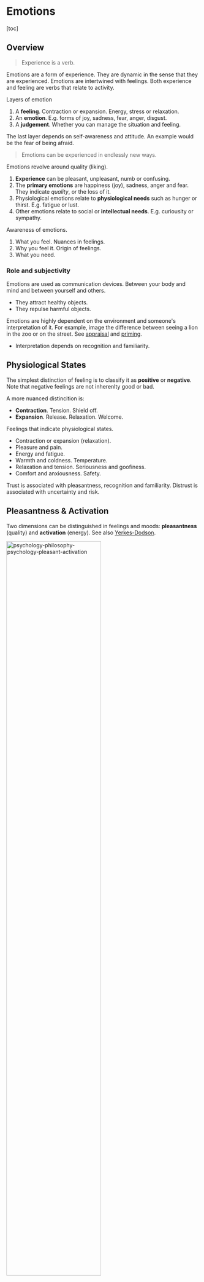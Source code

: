 # Emotions

[toc]

## Overview

>  Experience is a verb.

Emotions are a form of experience. They are dynamic in the sense that they are experienced. Emotions are intertwined with  feelings. Both experience and feeling are verbs that relate to activity.

Layers of emotion

1. A **feeling**. Contraction or expansion. Energy, stress or relaxation.
2. An **emotion**. E.g. forms of joy, sadness, fear, anger, disgust.
3. A **judgement**. Whether you can manage the situation and feeling.

The last layer depends on self-awareness and attitude. An example would be the fear of being afraid.



> Emotions can be experienced in endlessly new ways.

Emotions revolve around quality (liking).

1. **Experience** can be pleasant, unpleasant, numb or confusing.
2. The **primary emotions** are happiness (joy), sadness, anger and fear. They indicate *quality*, or the loss of it.
3. Physiological emotions relate to **physiological needs** such as hunger or thirst. E.g. fatigue or lust.
4. Other emotions relate to social or **intellectual needs**. E.g. curiousity or sympathy.



Awareness of emotions.

1. What you feel. Nuances in feelings.
2. Why you feel it. Origin of feelings.
3. What you need.



### Role and subjectivity

Emotions are used as communication devices. Between your body and mind and between yourself and others. 

- They attract healthy objects.
- They repulse harmful objects.



Emotions are highly dependent on the environment and someone's interpretation of it. For example, image the difference between seeing a lion in the zoo or on the street. See [appraisal](https://en.wikipedia.org/wiki/Appraisal_theory) and [priming](https://en.wikipedia.org/wiki/Priming_(psychology)).

- Interpretation depends on recognition and familiarity.



## Physiological States

The simplest distinction of feeling is to classify it as **positive** or **negative**. Note that negative feelings are not inherenlty good or bad.

A more nuanced distincition is:

- **Contraction**. Tension. Shield off.
- **Expansion**. Release. Relaxation. Welcome.



Feelings that indicate physiological states.

- Contraction or expansion (relaxation).
- Pleasure and pain.
- Energy and fatigue.
- Warmth and coldness. Temperature.
- Relaxation and tension. Seriousness and goofiness.
- Comfort and anxiousness. Safety.



Trust is associated with pleasantness, recognition and familiarity. Distrust is associated with uncertainty and risk.



## Pleasantness & Activation

Two dimensions can be distinguished in feelings and moods: **pleasantness** (quality) and **activation** (energy). See also [Yerkes-Dodson](https://en.wikipedia.org/wiki/Yerkes%E2%80%93Dodson_law).



<img src="../img/psychology-pleasant-activation.png" alt="psychology-philosophy-psychology-pleasant-activation" style="width:70%;" />



Some higher dimensions are guilt, shame and surprise. These reflect (dis)liking of a primary emotion in a certain context.



## Primary Emotions

Emotions communicate *qualities* and personal needs. This communication is directed both towards the self and others.

- Happines indicates quality of pleasure. Sadness indicates the loss of it.
- Anger indicates conflict and disruption of quality. It relates to crossing [boundaries](https://en.wikipedia.org/wiki/Personal_boundaries) and [pushing](https://en.wikipedia.org/wiki/Aggression).
- Fear indicates risks to quality. E.g. threads or danger.

See [atlas](https://atlasofemotions.org/).

|                          | 🙂 Happiness               | ☹️ Sadness                | 😡 Anger                        | 😨 Fear                      | 🤢 Disgust            |
| ------------------------ | ------------------------- | ------------------------ | ------------------------------ | --------------------------- | -------------------- |
| **Purpose**              | Indicate quality          | Indicate loss of quality | Indicate disruption of quality | Indicate risks to quality   | Indicate toxicity    |
| **Change**               | Progression               | Regression               | Transgression                  | Potential regression        | Potential regression |
| **Social**               | Connect *more,* broadcast | Connect *less,* retreat  | Push existing relations        | Question environment        | Avoid enviornment    |
| **Individual Behaviour** | Immerse, trust            | Pause, step back         | Be assertive                   | Be careful. Stay alert.     |                      |
| **Extreme Behaviour**    | Cheer, moan, laugh        | Retreat, cry             | Be aggressive                  | Lose confidence. Be anxious |                      |

Dutch translation: *blij, bedroefd, boos, bang*.



| Emotion         | Change   | Low               | High      |
| --------------- | -------- | ----------------- | --------- |
| 🙂 **Happiness** | Winning  | Liking. Amusement | Ecstasy   |
| ☹️ **Sadness**   | Losing   | Disappointment    | Anguish   |
| 😡 **Anger**     | Crossing | Annoyance         | Fury      |
| 😨 **Fear**      | Risks    | Nervousness       | Terrified |
| 🤢 **Disgust**   | Judging  | Dislike           | Loath     |



## Secondary Emotions

Note that attraction and repulsion are heavly affected by managebility (e.g. agency, influence).

- Appreciation (liking)
  - Awe. Indicate otherworldiness.
  - Disgust. Indicate poison.
- Desire
  - Preference.
  - Love.
  - Obsession, fanaticism.
- Interest and disinterest. Extremes: Amazement, shock.

  - Curiosity (wonder).

  - Confusion.

  - Surprise or disbelief (skepticism).

- Social
  - Empathy and sympathy.



## Judgements

Judgements tend to be more persistent than emotions.

| Certainty | Attitude | Judgement                |
| --------- | -------- | ------------------------ |
| Certain   | Hopeful  | Love                     |
| Uncertain | Careful  | Like / dislike / neutral |
| Certain   | Hopeless | Hate                     |



## Flow

> Surf the waves of emotions.

Emotions *disrupt* the human body temporarily. After a burst of emotions (e.g. crying or laughing), the human body tends to return to a [balanced state](https://en.wikipedia.org/wiki/Homeostasis). 



### Problems

Persistent emotions are a problem. Rather than reacting to an incident, the body becomes stuck a response state. This can result in either

- An absense of emotions. E.g. [apathy](https://en.wikipedia.org/wiki/Apathy).
- A persistency of specific emotions. E.g. depression, hate and paranoia.

These signal an imbalance.  



## Coping

These approaches are considered healthy ways to cope with intensity.



**AAA**

1. Awareness. By paying attention.
2. Acceptance of the new reality.
3. Agency. Exercise influence.



**RAIN**

1. Recognize
2. Allow
3. Investigate
4. Nurture



### Avoiding emotions

> Suppressing takes energy. embracing frees up energy.

Emotions can be unpleasant. People use different strategies to  avoid them.

- Prevention. Avoid situations that may trigger emotional responses.
- Distraction. Shift attention elsewhere.
- Suppression. Numb emotions.

Avoidance may result in either a less vibrant (numb) life, or in eruptions of emotions at a later point in time. Note that in case of eruptions of emotions, the emotions themselves are merely signals of an underlying problem.

Experiencing negative emotions is unpleasant, but it can avoid future problems.

